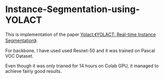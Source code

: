 # Instance-Segmentation-using-YOLACT

This is implementation of the paper [Yolact:《YOLACT: Real-time Instance Segmentation》](https://arxiv.org/abs/1904.02689).

For backbone, I have used used Resnet-50 and it was trained on Pascal VOC Dataset.

Even though it was only trianed for 14 hours on Colab GPU, it managed to achieve fairly good results.
